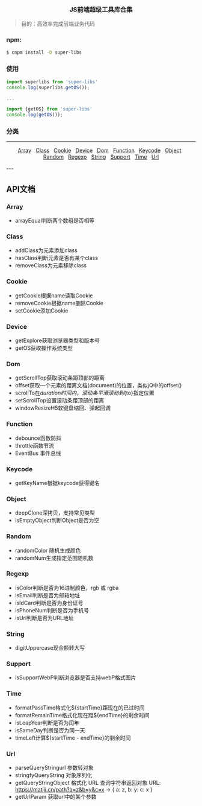 ### <p align="center">JS前端超级工具库合集</p> ###

> 目的：高效率完成前端业务代码

### npm:
```bash
$ cnpm install -D super-libs
```

### 使用

``` javascript
import superlibs from 'super-libs' 
console.log(superlibs.getOS());

...

import {getOS} from 'super-libs' 
console.log(getOS());
```
### 分类
---
<p align="center">
    <a href="#Array">Array</a>&nbsp;&nbsp;
    <a href="#Class">Class</a>&nbsp;&nbsp;
    <a href="#Cookie">Cookie</a>&nbsp;&nbsp;
    <a href="#Device">Device</a>&nbsp;&nbsp;
    <a href="#Dom">Dom</a>&nbsp;&nbsp;
    <a href="#Function">Function</a>&nbsp;&nbsp;
    <a href="#Keycode">Keycode</a>&nbsp;&nbsp;
    <a href="#Object">Object</a>&nbsp;&nbsp;
    <a href="#Random">Random</a>&nbsp;&nbsp;
    <a href="#Regexp">Regexp</a>&nbsp;&nbsp;
    <a href="#String">String</a>&nbsp;&nbsp;
    <a href="#Support">Support</a>&nbsp;&nbsp;
    <a href="#Time">Time</a>&nbsp;&nbsp;
    <a href="#Url">Url</a>
</p>
---



## API文档

### Array  
- arrayEqual判断两个数组是否相等 

### Class
- addClass为元素添加class  
- hasClass判断元素是否有某个class  
- removeClass为元素移除class  

### Cookie 
- getCookie根据name读取Cookie  
- removeCookie根据name删除Cookie
- setCookie添加Cookie 

### Device  
- getExplore获取浏览器类型和版本号  
- getOS获取操作系统类型

### Dom  
- getScrollTop获取滚动条距顶部的距离
- offset获取一个元素的距离文档(document)的位置，类似jQ中的offset()
- scrollTo在${duration}时间内，滚动条平滑滚动到${to}指定位置
- setScrollTop设置滚动条距顶部的距离
- windowResizeH5软键盘缩回、弹起回调

### Function  
- debounce函数防抖   
- throttle函数节流   
- EventBus 事件总线

### Keycode  
- getKeyName根据keycode获得键名 

### Object  
- deepClone深拷贝，支持常见类型
- isEmptyObject判断Object是否为空

### Random  
- randomColor 随机生成颜色
- randomNum生成指定范围随机数 

### Regexp  
- isColor判断是否为16进制颜色，rgb 或 rgba
- isEmail判断是否为邮箱地址 
- isIdCard判断是否为身份证号
- isPhoneNum判断是否为手机号  
- isUrl判断是否为URL地址

### String  
- digitUppercase现金额转大写

### Support  
- isSupportWebP判断浏览器是否支持webP格式图片


### Time  
- formatPassTime格式化${startTime}距现在的已过时间
- formatRemainTime格式化现在距${endTime}的剩余时间
- isLeapYear判断是否为闰年
- isSameDay判断是否为同一天
- timeLeft计算${startTime - endTime}的剩余时间

### Url
- parseQueryStringurl  参数转对象
- stringfyQueryString  对象序列化
- getQueryStringObject  格式化 URL 查询字符串返回对象 URL: https://matiji.cn/path?a=z&b=y&c=x  ->  { a: z, b: y: c: x }
- getUrlParam   获取url中的某个参数

